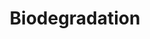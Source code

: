 ---
title: Biodegradation
longTitle: 'Biodégradation'
tags:
- gccommon
french:
- "[[Biodegradation]]"
---